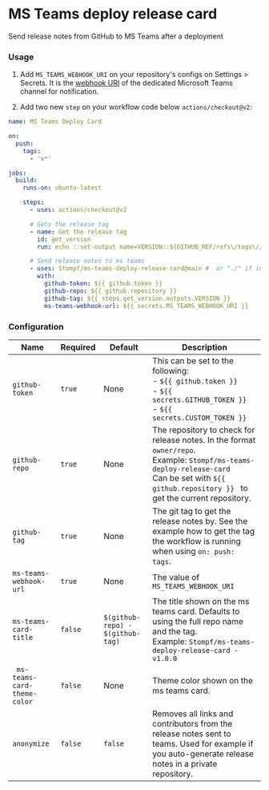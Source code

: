 # MS Teams deploy release card

Send release notes from GitHub to MS Teams after a deployment

### Usage

1. Add `MS_TEAMS_WEBHOOK_URI` on your repository's configs on Settings > Secrets. It is the [webhook URI](https://docs.microsoft.com/en-us/microsoftteams/platform/webhooks-and-connectors/how-to/add-incoming-webhook) of the dedicated Microsoft Teams channel for notification.

2) Add two new `step` on your workflow code below `actions/checkout@v2`:

```yaml
name: MS Teams Deploy Card

on:
  push:
    tags:
      - 'v*'

jobs:
  build:
    runs-on: ubuntu-latest

    steps:
      - uses: actions/checkout@v2

      # Gets the release tag
      - name: Get the release tag
        id: get_version
        run: echo ::set-output name=VERSION::${GITHUB_REF/refs\/tags\//}}

      # Send release notes to ms teams
      - uses: Stompf/ms-teams-deploy-release-card@main #  or "./" if in a local set-up
        with:
          github-token: ${{ github.token }}
          github-repo: ${{ github.repository }}
          github-tag: ${{ steps.get_version.outputs.VERSION }}
          ms-teams-webhook-url: ${{ secrets.MS_TEAMS_WEBHOOK_URI }}
```

### Configuration

| Name                         | Required | Default                          | Description                                                                                                                                                                                                |
| ---------------------------- | -------- | -------------------------------- | ---------------------------------------------------------------------------------------------------------------------------------------------------------------------------------------------------------- |
| `github-token`               | `true`   | None                             | This can be set to the following:<br/>- `${{ github.token }}`<br/>- `${{ secrets.GITHUB_TOKEN }}`<br/>- `${{ secrets.CUSTOM_TOKEN }}`                                                                      |
| `github-repo`                | `true`   | None                             | The repository to check for release notes. In the format `owner/repo`.<br/> Example: `Stompf/ms-teams-deploy-release-card` <br/>Can be set with `${{ github.repository }} ` to get the current repository. |
| `github-tag`                 | `true`   | None                             | The git tag to get the release notes by. See the example how to get the tag the workflow is running when using `on: push: tags`.                                                                           |
| `ms-teams-webhook-url`       | `true`   | None                             | The value of `MS_TEAMS_WEBHOOK_URI`                                                                                                                                                                        |
| `ms-teams-card-title`        | `false`  | `$(github-repo) - $(github-tag)` | The title shown on the ms teams card. Defaults to using the full repo name and the tag. <br/> Example: `Stompf/ms-teams-deploy-release-card - v1.0.0`                                                      |
| ` ms-teams-card-theme-color` | `false`  | None                             | Theme color shown on the ms teams card.                                                                                                                                                                    |
| `anonymize`                  | `false`  | `false`                          | Removes all links and contributors from the release notes sent to teams. Used for example if you auto-generate release notes in a private repository.                                                      |

